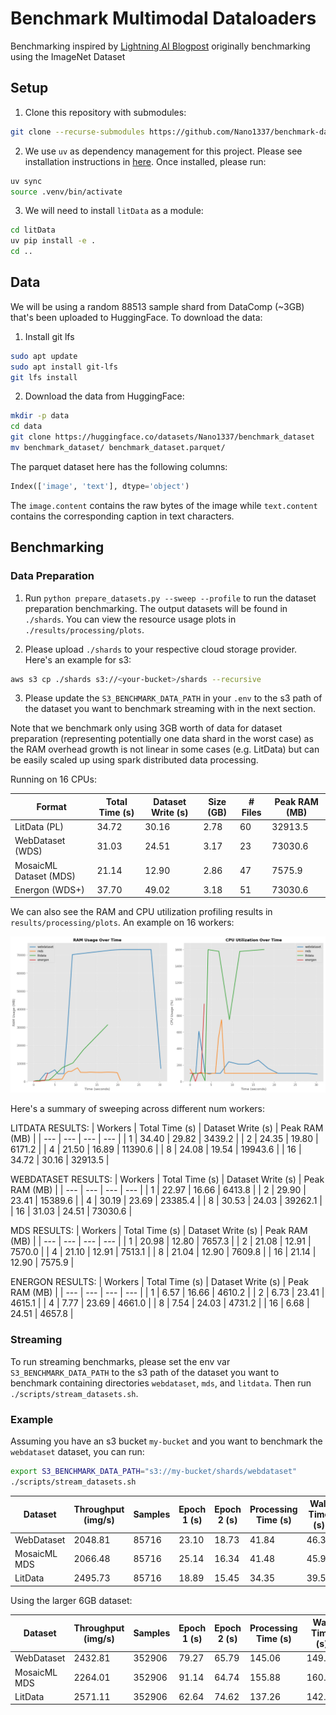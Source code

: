 # Benchmark Multimodal Dataloaders

Benchmarking inspired by [Lightning AI Blogpost](https://lightning.ai/lightning-ai/studios/benchmark-cloud-data-loading-libraries?view=public&section=featured&tab=overview) originally benchmarking using the ImageNet Dataset

## Setup

1. Clone this repository with submodules: 
```bash
git clone --recurse-submodules https://github.com/Nano1337/benchmark-dataloader.git
```

2. We use `uv` as dependency management for this project. Please see installation instructions in [here](https://docs.astral.sh/uv/getting-started/installation/). Once installed, please run:
```bash
uv sync
source .venv/bin/activate
```

3. We will need to install `litData` as a module: 
```bash
cd litData
uv pip install -e .
cd ..
```

## Data

We will be using a random 88513 sample shard from DataComp (~3GB) that's been uploaded to HuggingFace. To download the data: 

1. Install git lfs
```bash
sudo apt update 
sudo apt install git-lfs
git lfs install
```
2. Download the data from HuggingFace: 
```bash
mkdir -p data
cd data
git clone https://huggingface.co/datasets/Nano1337/benchmark_dataset
mv benchmark_dataset/ benchmark_dataset.parquet/
```


The parquet dataset here has the following columns: 
```python
Index(['image', 'text'], dtype='object')
```
The `image.content` contains the raw bytes of the image while `text.content` contains the corresponding caption in text characters.


## Benchmarking

### Data Preparation

1. Run `python prepare_datasets.py --sweep --profile` to run the dataset preparation benchmarking. The output datasets will be found in `./shards`. You can view the resource usage plots in `./results/processing/plots`.

2. Please upload `./shards` to your respective cloud storage provider. Here's an example for s3: 
```bash
aws s3 cp ./shards s3://<your-bucket>/shards --recursive
```

3. Please update the `S3_BENCHMARK_DATA_PATH` in your `.env` to the s3 path of the dataset you want to benchmark streaming with in the next section. 

Note that we benchmark only using 3GB worth of data for dataset preparation (representing potentially one data shard in the worst case) as the RAM overhead growth is not linear in some cases (e.g. LitData) but can be easily scaled up using spark distributed data processing. 

Running on 16 CPUs:

| Format | Total Time (s) | Dataset Write (s) | Size (GB) | # Files | Peak RAM (MB) |
| --- | --- | --- | --- | --- | --- |
| LitData (PL) | 34.72 | 30.16 | 2.78 | 60 | 32913.5 |
| WebDataset (WDS) | 31.03 | 24.51 | 3.17 | 23 | 73030.6 |
| MosaicML Dataset (MDS) | 21.14 | 12.90 | 2.86 | 47 | 7575.9 |
| Energon (WDS+) | 37.70 | 49.02 | 3.18 | 51 | 73030.6 |

We can also see the RAM and CPU utilization profiling results in `results/processing/plots`. An example on 16 workers: 

![sweep_summary](./results/processing/plots/resource_usage_16_workers_20250424_071226.png)

Here's a summary of sweeping across different num workers: 

LITDATA RESULTS:
| Workers | Total Time (s) | Dataset Write (s) | Peak RAM (MB) |
| --- | --- | --- | --- |
| 1 | 34.40 | 29.82 | 3439.2 |
| 2 | 24.35 | 19.80 | 6171.2 |
| 4 | 21.50 | 16.89 | 11390.6 |
| 8 | 24.08 | 19.54 | 19943.6 |
| 16 | 34.72 | 30.16 | 32913.5 |

WEBDATASET RESULTS:
| Workers | Total Time (s) | Dataset Write (s) | Peak RAM (MB) |
| --- | --- | --- | --- |
| 1 | 22.97 | 16.66 | 6413.8 |
| 2 | 29.90 | 23.41 | 15389.6 |
| 4 | 30.19 | 23.69 | 23385.4 |
| 8 | 30.53 | 24.03 | 39262.1 |
| 16 | 31.03 | 24.51 | 73030.6 |

MDS RESULTS:
| Workers | Total Time (s) | Dataset Write (s) | Peak RAM (MB) |
| --- | --- | --- | --- |
| 1 | 20.98 | 12.80 | 7657.3 |
| 2 | 21.08 | 12.91 | 7570.0 |
| 4 | 21.10 | 12.91 | 7513.1 |
| 8 | 21.04 | 12.90 | 7609.8 |
| 16 | 21.14 | 12.90 | 7575.9 |

ENERGON RESULTS:
| Workers | Total Time (s) | Dataset Write (s) | Peak RAM (MB) |
| --- | --- | --- | --- |
| 1 | 6.57 | 16.66 | 4610.2 |
| 2 | 6.73 | 23.41 | 4615.1 |
| 4 | 7.77 | 23.69 | 4661.0 |
| 8 | 7.54 | 24.03 | 4731.2 |
| 16 | 6.68 | 24.51 | 4657.8 |

### Streaming

To run streaming benchmarks, please set the env var `S3_BENCHMARK_DATA_PATH` to the s3 path of the dataset you want to benchmark containing directories `webdataset`, `mds`, and `litdata`. Then run `./scripts/stream_datasets.sh`.

### Example

Assuming you have an s3 bucket `my-bucket` and you want to benchmark the `webdataset` dataset, you can run:
```bash
export S3_BENCHMARK_DATA_PATH="s3://my-bucket/shards/webdataset"
./scripts/stream_datasets.sh
```

| Dataset | Throughput (img/s) | Samples | Epoch 1 (s) | Epoch 2 (s) | Processing Time (s) | Wall Time (s) |
| --- | --- | --- | --- | --- | --- | --- |
| WebDataset | 2048.81 | 85716 | 23.10 | 18.73 | 41.84 | 46.34 |
| MosaicML MDS | 2066.48 | 85716 | 25.14 | 16.34 | 41.48 | 45.98 |
| LitData | 2495.73 | 85716 | 18.89 | 15.45 | 34.35 | 39.57 |

Using the larger 6GB dataset: 

| Dataset | Throughput (img/s) | Samples | Epoch 1 (s) | Epoch 2 (s) | Processing Time (s) | Wall Time (s) |
| --- | --- | --- | --- | --- | --- | --- |
| WebDataset | 2432.81 | 352906 | 79.27 | 65.79 | 145.06 | 149.55 |
| MosaicML MDS | 2264.01 | 352906 | 91.14 | 64.74 | 155.88 | 160.44 |
| LitData | 2571.11 | 352906 | 62.64 | 74.62 | 137.26 | 142.53 |
